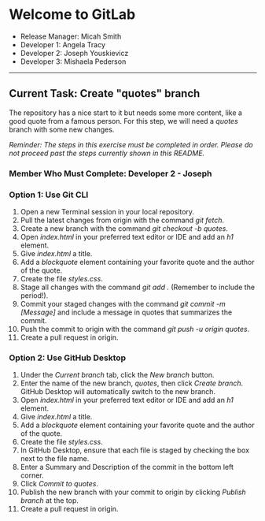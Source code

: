 # Welcome to GitLab
- Release Manager: Micah Smith
- Developer 1: Angela Tracy
- Developer 2: Joseph Youskievicz
- Developer 3: Mishaela Pederson

---

## Current Task: Create "quotes" branch
The repository has a nice start to it but needs some more content, like a good quote from a famous person. For this step, we will need a *quotes* branch with some new changes.

*Reminder: The steps in this exercise must be completed in order. Please do not proceed past the steps currently shown in this README.*

### Member Who Must Complete: Developer 2 - Joseph

### Option 1: Use Git CLI
1. Open a new Terminal session in your local repository.
2. Pull the latest changes from origin with the command *git fetch*.
3. Create a new branch with the command *git checkout -b quotes*.
4. Open *index.html* in your preferred text editor or IDE and add an *h1* element.
5. Give *index.html* a title.
6. Add a *blockquote* element containing your favorite quote and the author of the quote.
7. Create the file *styles.css*.
8. Stage all changes with the command *git add .* (Remember to include the period!).
9. Commit your staged changes with the command *git commit -m [Message]* and include a message in quotes that summarizes the commit.
10. Push the commit to origin with the command *git push -u origin quotes*.
11. Create a pull request in origin.

### Option 2: Use GitHub Desktop
1. Under the *Current branch* tab, click the *New branch* button.
2. Enter the name of the new branch, *quotes*, then click *Create branch*. GitHub Desktop will automatically switch to the new branch.
3. Open *index.html* in your preferred text editor or IDE and add an *h1* element.
4. Give *index.html* a title.
5. Add a *blockquote* element containing your favorite quote and the author of the quote.
6. Create the file *styles.css*.
7. In GitHub Desktop, ensure that each file is staged by checking the box next to the file name.
8. Enter a Summary and Description of the commit in the bottom left corner.
9. Click *Commit to quotes*.
10. Publish the new branch with your commit to origin by clicking *Publish branch* at the top.
11. Create a pull request in origin.

